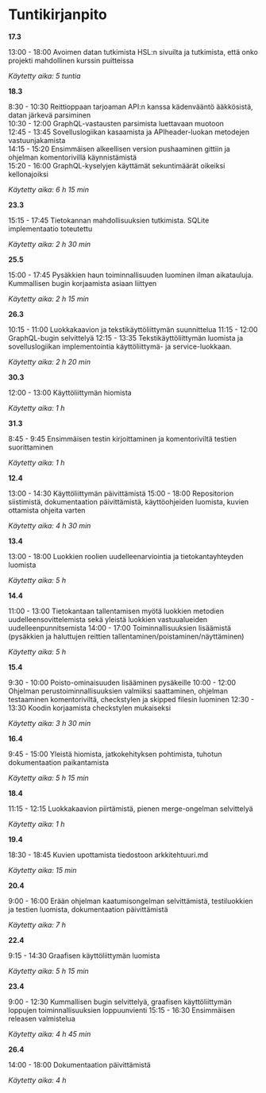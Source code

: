 # Tuntikirjanpito 

**17.3**

13:00 - 18:00 Avoimen datan tutkimista HSL:n sivuilta ja tutkimista, että onko projekti mahdollinen kurssin puitteissa 

*Käytetty aika: 5 tuntia* 

**18.3**

8:30 - 10:30 Reittioppaan tarjoaman API:n kanssa kädenvääntö ääkkösistä, datan järkevä parsiminen  
10:30 - 12:00 GraphQL-vastausten parsimista luettavaan muotoon  
12:45 - 13:45 Sovelluslogiikan kasaamista ja APIheader-luokan metodejen vastuunjakamista  
14:15 - 15:20 Ensimmäisen alkeellisen version pushaaminen gittiin ja ohjelman komentorivillä käynnistämistä  
15:20 - 16:00 GraphQL-kyselyjen käyttämät sekuntimäärät oikeiksi kellonajoiksi  

*Käytetty aika: 6 h 15 min*

**23.3**

15:15 - 17:45 Tietokannan mahdollisuuksien tutkimista. SQLite implementaatio toteutettu  

*Käytetty aika: 2 h 30 min*  

**25.5**

15:00 - 17:45 Pysäkkien haun toiminnallisuuden luominen ilman aikatauluja. Kummallisen bugin korjaamista asiaan liittyen  

*Käytetty aika: 2 h 15 min*  

**26.3**

10:15 - 11:00 Luokkakaavion ja tekstikäyttöliittymän suunnittelua
11:15 - 12:00 GraphQL-bugin selvittelyä
12:15 - 13:35 Tekstikäyttöliittymän luomista ja sovelluslogiikan implementointia käyttöliittymä- ja service-luokkaan. 

*Käytetty aika: 2 h 20 min*

**30.3** 

12:00 - 13:00 Käyttöliittymän hiomista

*Käytetty aika: 1 h*

**31.3**

8:45 - 9:45 Ensimmäisen testin kirjoittaminen ja komentoriviltä testien suorittaminen

*Käytetty aika: 1 h* 

**12.4**

13:00 - 14:30 Käyttöliittymän päivittämistä
15:00 - 18:00 Repositorion siistimistä, dokumentaation päivittämistä, käyttöohjeiden luomista, kuvien ottamista ohjeita varten 

*Käytetty aika: 4 h 30 min* 

**13.4** 

13:00 - 18:00 Luokkien roolien uudelleenarviointia ja tietokantayhteyden luomista 

*Käytetty aika: 5 h* 

**14.4**

11:00 - 13:00 Tietokantaan tallentamisen myötä luokkien metodien uudelleensovittelemista sekä yleistä luokkien vastuualueiden uudelleenpunnitsemista 
14:00 - 17:00 Toiminnallisuuksien lisäämistä (pysäkkien ja haluttujen reittien tallentaminen/poistaminen/näyttäminen) 

*Käytetty aika: 5 h* 

**15.4** 

9:30 - 10:00 Poisto-ominaisuuden lisääminen pysäkeille 
10:00 - 12:00 Ohjelman perustoiminnallisuuksien valmiiksi saattaminen, ohjelman testaaminen komentoriviltä, checkstylen ja skipped filesin luominen 
12:30 - 13:30 Koodin korjaamista checkstylen mukaiseksi 

*Käytetty aika: 3 h 30 min* 

**16.4**

9:45 - 15:00 Yleistä hiomista, jatkokehityksen pohtimista, tuhotun dokumentaation paikantamista 

*Käytetty aika: 5 h 15 min*

**18.4**

11:15 - 12:15 Luokkakaavion piirtämistä, pienen merge-ongelman selvittelyä 

*Käytetty aika: 1 h*

**19.4** 

18:30 - 18:45 Kuvien upottamista tiedostoon arkkitehtuuri.md 

*Käytetty aika: 15 min*

**20.4**

9:00 - 16:00 Erään ohjelman kaatumisongelman selvittämistä, testiluokkien ja testien luomista, dokumentaation päivittämistä 

*Käytetty aika: 7 h* 

**22.4** 
 
9:15 - 14:30 Graafisen käyttöliittymän luomista 

*Käytetty aika: 5 h 15 min* 

**23.4** 
 
9:00 - 12:30 Kummallisen bugin selvittelyä, graafisen käyttöliittymän loppujen toiminnallisuuksien loppuunvienti 
15:15 - 16:30 Ensimmäisen releasen valmistelua 

*Käytetty aika: 4 h 45 min*

**26.4**

14:00 - 18:00 Dokumentaation päivittämistä 

*Käytetty aika: 4 h*
